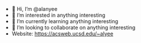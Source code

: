 - 👋 Hi, I’m @alanyee
- 👀 I’m interested in anything interesting
- 🌱 I’m currently learning anything interesting
- 💞️ I’m looking to collaborate on anything interesting
- Website: https://acsweb.ucsd.edu/~alyee 

<!---
alanyee/alanyee is a ✨ special ✨ repository because its `README.md` (this file) appears on your GitHub profile.
You can click the Preview link to take a look at your changes.
--->
